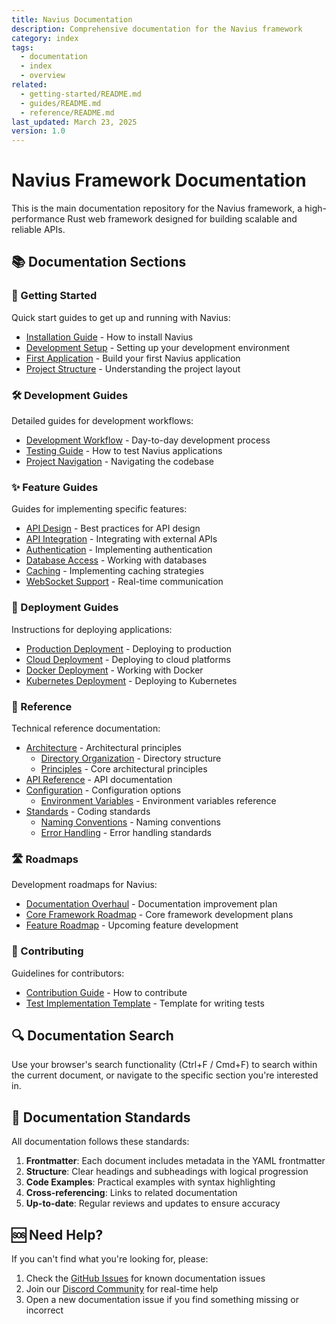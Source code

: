 ```yaml
---
title: Navius Documentation
description: Comprehensive documentation for the Navius framework
category: index
tags:
  - documentation
  - index
  - overview
related:
  - getting-started/README.md
  - guides/README.md
  - reference/README.md
last_updated: March 23, 2025
version: 1.0
---
```


# Navius Framework Documentation

This is the main documentation repository for the Navius framework, a high-performance Rust web framework designed for building scalable and reliable APIs.

## 📚 Documentation Sections

### 🚀 Getting Started
Quick start guides to get up and running with Navius:

- [Installation Guide](getting-started/installation.md) - How to install Navius
- [Development Setup](getting-started/development-setup.md) - Setting up your development environment
- [First Application](getting-started/first-application.md) - Build your first Navius application
- [Project Structure](getting-started/project-structure.md) - Understanding the project layout

### 🛠️ Development Guides
Detailed guides for development workflows:

- [Development Workflow](guides/development/development-workflow.md) - Day-to-day development process
- [Testing Guide](guides/development/testing.md) - How to test Navius applications
- [Project Navigation](guides/development/project-navigation.md) - Navigating the codebase

### ✨ Feature Guides
Guides for implementing specific features:

- [API Design](guides/features/api-design.md) - Best practices for API design
- [API Integration](guides/features/api-integration.md) - Integrating with external APIs
- [Authentication](guides/features/authentication.md) - Implementing authentication
- [Database Access](guides/features/database-access.md) - Working with databases
- [Caching](guides/features/caching.md) - Implementing caching strategies
- [WebSocket Support](guides/features/websocket-support.md) - Real-time communication

### 🚢 Deployment Guides
Instructions for deploying applications:

- [Production Deployment](guides/deployment/production-deployment.md) - Deploying to production
- [Cloud Deployment](guides/deployment/cloud-deployment.md) - Deploying to cloud platforms
- [Docker Deployment](guides/deployment/docker-deployment.md) - Working with Docker
- [Kubernetes Deployment](guides/deployment/kubernetes-deployment.md) - Deploying to Kubernetes

### 📖 Reference
Technical reference documentation:

- [Architecture](reference/architecture/principles.md) - Architectural principles
  - [Directory Organization](reference/architecture/directory-organization.md) - Directory structure
  - [Principles](reference/architecture/principles.md) - Core architectural principles
- [API Reference](reference/api/README.md) - API documentation
- [Configuration](reference/configuration/environment-variables.md) - Configuration options
  - [Environment Variables](reference/configuration/environment-variables.md) - Environment variables reference
- [Standards](reference/standards/naming-conventions.md) - Coding standards
  - [Naming Conventions](reference/standards/naming-conventions.md) - Naming conventions
  - [Error Handling](reference/standards/error-handling.md) - Error handling standards

### 🛣️ Roadmaps
Development roadmaps for Navius:

- [Documentation Overhaul](roadmaps/12_document_overhaul.md) - Documentation improvement plan
- [Core Framework Roadmap](roadmaps/10_core_framework.md) - Core framework development plans
- [Feature Roadmap](roadmaps/11_feature_development.md) - Upcoming feature development

### 🤝 Contributing
Guidelines for contributors:

- [Contribution Guide](contributing/contribution-guide.md) - How to contribute
- [Test Implementation Template](contributing/test-implementation-template.md) - Template for writing tests

## 🔍 Documentation Search

Use your browser's search functionality (Ctrl+F / Cmd+F) to search within the current document, or navigate to the specific section you're interested in.

## 📝 Documentation Standards

All documentation follows these standards:

1. **Frontmatter**: Each document includes metadata in the YAML frontmatter
2. **Structure**: Clear headings and subheadings with logical progression
3. **Code Examples**: Practical examples with syntax highlighting
4. **Cross-referencing**: Links to related documentation
5. **Up-to-date**: Regular reviews and updates to ensure accuracy

## 🆘 Need Help?

If you can't find what you're looking for, please:

1. Check the [GitHub Issues](https://github.com/navius/navius/issues) for known documentation issues
2. Join our [Discord Community](https://discord.gg/navius) for real-time help
3. Open a new documentation issue if you find something missing or incorrect 